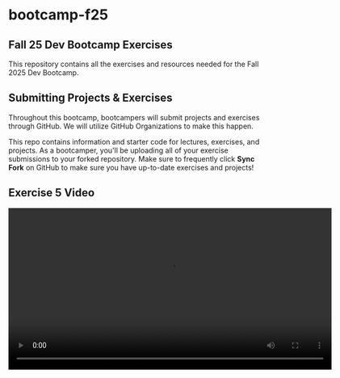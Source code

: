 # bootcamp-f25

## Fall 25 Dev Bootcamp Exercises

This repository contains all the exercises and resources needed for the Fall 2025 Dev Bootcamp.

## Submitting Projects & Exercises

Throughout this bootcamp, bootcampers will submit projects and exercises through GitHub. We will utilize GitHub Organizations to make this happen.

This repo contains information and starter code for lectures, exercises, and projects. As a bootcamper, you'll be uploading all of your exercise submissions to your forked repository. Make sure to frequently click **Sync Fork** on GitHub to make sure you have up-to-date exercises and projects!

## Exercise 5 Video
<video src="videos/demo-compact.mp4" controls width="640" />
